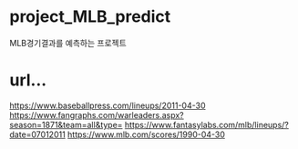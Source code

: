 # project_MLB_predict
MLB경기결과를 예측하는 프로젝트
# url...
https://www.baseballpress.com/lineups/2011-04-30
https://www.fangraphs.com/warleaders.aspx?season=1871&team=all&type=
https://www.fantasylabs.com/mlb/lineups/?date=07012011
https://www.mlb.com/scores/1990-04-30
